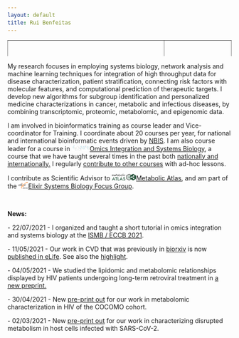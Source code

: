 ```yaml
---
layout: default
title: Rui Benfeitas
---
```


<table class="center" style="width: 100%; border-collapse: collapse; border-style: hidden; height: 36px;" border="1">
<tbody>
<tr style="height: 18px;">
	<td style="width: 70%; height: 18px;"><h1>Rui Benfeitas, PhD </h1>
		<h3>Multi-omics Integration and Systems Biology</h3>
		<p>Senior bioinformatician & Vice Training Coordinator</p><br>
		<a href="http://twitter.com/ruifeitas"><img border="0" src="https://www.svgrepo.com/show/137277/twitter.svg" height="30"></a>
		<a href="https://scholar.google.se/citations?user=TNHVVA4AAAAJ"><img border="0" src="https://camo.githubusercontent.com/80c1726d97a306a48189cb105cb4c0667d5adf140dc35daf05713873170b20ff/687474703a2f2f7777772e736f66746c61622e6e7475612e67722f7e6e69636b69652f696d616765732f6c6f676f2f676f6f676c652d7363686f6c61722e706e67" height="30"></a>
		<a href="https://github.com/Benfeitas?tab=repositories"><img border="0" src="https://www.svgrepo.com/show/343674/github.svg" height="30"></a>
		<a href="https://www.linkedin.com/in/ruibenfeitas/"><img border="0" src="https://www.svgrepo.com/show/315300/linkedin.svg" height="30"></a>
		<a href="https://www.researchgate.net/profile/Rui-Benfeitas"><img border="0" src="https://logoeps.com/wp-content/uploads/2014/09/49394-researchgate-logo-icon-vector-icon-vector-eps.png" height="30"></a>
		<a href="https://publons.com/researcher/1294591/rui-benfeitas/"><img border="0" src="https://icons-for-free.com/iconfiles/png/512/publons-1324440218351315351.png" height="30"></a>
		<br>
		<a href="https://www.nbis.se/about/staff/rui-benfeitas/"><img alt="NBIS" src="./includes/assets/img/logo/nbislogo-green.svg" style="height:30px;padding:0px 0px 0px 5px" ></a>
		<a href="www.scilifelab.se"><img alt="Scilifelab" src="./includes/assets/img/logo/scilifelab.png" style="height:30px;padding:0px 0px 0px 5px" ></a>
		<a href="https://www.dbb.su.se/"><img alt="Stockholm University" src="./includes/assets/img/logo/su.png" style="height:30px;padding:0px 0px 0px 5px" ></a>
	</td>
	<td style="width: 30%; height: 18px;"><img src="./includes/assets/img/photo.png" style="float: right" width="100%" alt="" /></td>
</tr>
</tbody>
</table>

<!-- Summary -->
<table class="center" style="width: 100%; border-collapse: collapse; border-style: hidden; height: 36px;" border="1">
<tbody>
<tr style="height: 18px;" class="tr.justify">
	<p>My research focuses in employing systems biology, network analysis and machine learning techniques
	for integration of high throughput data for disease characterization, patient stratification, connecting risk factors with molecular features, and computational prediction of therapeutic targets. I develop new algorithms for subgroup identification and personalized medicine characterizations in cancer, metabolic and infectious diseases, by combining transcriptomic, proteomic, metabolomic, and epigenomic data.</p>
	<p>I am involved in bioinformatics training as course leader and Vice-coordinator for Training. I coordinate about 20 courses per year, for national and international bioinformatic events driven by <a href='nbsi.se'>NBIS</a>. I am also course leader for a course in <a href='https://uppsala.instructure.com/courses/52162'><img alt="Scilifelab" src="./includes/assets/img/net.png" style="height:15px" >Omics Integration and Systems Biology</a>, a course that we have taught several times in the past both <a href='https://uppsala.instructure.com/courses/52162'>nationally and internationally.</a> I regularly <a href="./pages/teaching.html">contribute to other courses</a> with ad-hoc lessons.</p>
	<p>I contribute as Scientific Advisor to <a href="www.metabolicatlas.org"><img alt="Scilifelab" src="./includes/assets/img/logo/metatlas.png" style="height:15px" >Metabolic Atlas</a>, and am part of the <a href="https://elixir-europe.org/focus-groups/systems-biology"><img alt="elixir" src="./includes/assets/img/logo/elixir.png" style="height:15px" >Elixir Systems Biology Focus Group</a>.</p>
</tr>

<!-- NEWS -->
<tr style="height: 18px;" >
	<br><p><strong>News:</strong></p>
		<p>- 22/07/2021 - I organized and taught a short tutorial in omics integration and systems biology at the <a href="https://nbisweden.github.io/workshop_omicsint_ISMBECCB/"> ISMB / ECCB 2021</a>.</p>
		<p>- 11/05/2021 - Our work in CVD that was previously in <a href="https://www.biorxiv.org/content/10.1101/2020.10.28.358556v2">biorxiv</a> is now <a href="https://elifesciences.org/articles/66921">published in eLife</a>. See also the <a href="https://elifesciences.org/articles/69863">highlight</a>.</p>
		<p>- 04/05/2021 - We studied the lipidomic and metabolomic relationships displayed by HIV patients undergoing long-term retroviral treatment in <a href="https://www.medrxiv.org/content/10.1101/2021.05.04.21256640v1">a new preprint.</a> </p>
		<p>- 30/04/2021 - New <a href="https://www.medrxiv.org/content/10.1101/2021.04.01.21254778v1">pre-print out</a> for our work in metabolomic characterization in HIV of the COCOMO cohort.</p>
		<p>- 02/03/2021 - New <a href="https://www.biorxiv.org/content/10.1101/2021.02.24.432759v1.full">pre-print out</a> for our work in characterizing disrupted metabolism in host cells infected with SARS-CoV-2.</p>
	</tr>
</tbody>
</table>